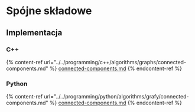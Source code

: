 # Spójne składowe

## Implementacja

### C++

{% content-ref url="../../programming/c++/algorithms/graphs/connected-components.md" %}
[connected-components.md](../../programming/c++/algorithms/graphs/connected-components.md)
{% endcontent-ref %}

### Python

{% content-ref url="../../programming/python/algorithms/grafy/connected-components.md" %}
[connected-components.md](../../programming/python/algorithms/grafy/connected-components.md)
{% endcontent-ref %}

